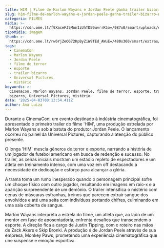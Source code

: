 ```yaml
---
title: HIM | Filme de Marlon Wayans e Jordan Peele ganha trailer bizarro na CinemaCon
slug: him-filme-de-marlon-wayans-e-jordan-peele-ganha-trailer-bizarro-na-cinemacon
categoria: FILMES
midia: >-
  https://cdn.ome.lt/f9XaceFJ5MonIzUhTD50uvrrK5o=/987x0/smart/uploads/conteudo/fotos/jordanpeele_8jvJlwN.png
tipoMidia: imagem
thumb: >-
  https://cdn.ome.lt/rw6YjZeOG72KpByZiW9TEd_AWuE=/480x360/smart/extras/conteudos/jordanpeele_8jvJlwN.png
tags:
  - CinemaCon
  - Marlon Wayans
  - Jordan Peele
  - filme de terror
  - esporte
  - trailer bizarro
  - Universal Pictures
  - mistério
keywords: >-
  CinemaCon, Marlon Wayans, Jordan Peele, filme de terror, esporte, trailer
  bizarro, Universal Pictures, mistério
data: '2025-04-03T00:13:54.411Z'
author: Ana Luiza
---
```


Durante a CinemaCon, um evento destinado à indústria cinematográfica, foi apresentado o primeiro trailer do filme 'HIM', uma produção estrelada por Marlon Wayans e sob a batuta do produtor Jordan Peele. O lançamento ocorreu no painel da Universal Pictures, capturando a atenção do público presente.

O longa 'HIM' mescla gêneros de terror e esporte, narrando a história de um jogador de futebol americano em busca de redenção e sucesso. No trailer, as cenas iniciais mostram um estádio repleto de espectadores e um atleta em treinamento intenso, com uma voz em off destacando a necessidade de dedicação e esforço para alcançar a glória.

A trama toma um rumo inesperado quando o personagem principal sofre um choque físico com outro jogador, resultando em imagens em raio-x e a aparição surpreendente de um demônio. O trailer intensifica o mistério com cenas de máscaras estranhas, treinos que parecem extrair sangue dos envolvidos e até uma seita com indivíduos portando chifres, culminando em uma sala coberta de sangue.

Marlon Wayans interpreta a estrela do filme, um atleta que, ao lado de um mentor em fase de aposentadoria, enfrenta desafios que transcendem o esporte. A direção fica a cargo de Justin Tipping, com o roteiro nas mãos de Zack Akers e Skip Bronki. A produção é de Jordan Peele através de sua empresa, Monkey Paws, prometendo uma experiência cinematográfica que une suspense e emoção esportiva.
